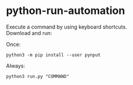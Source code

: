 # python-run-automation

Execute a command by using keyboard shortcuts. \
Download and run:

Once:
```
python3 -m pip install --user pynput
```

Always:
```
python3 run.py "COMMAND"
```
